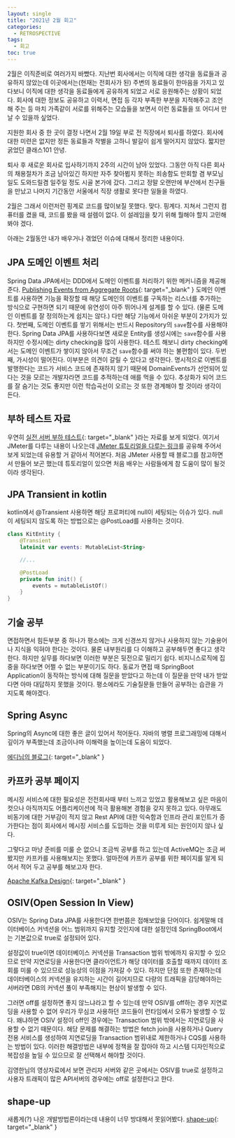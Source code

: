 ```yaml
---
layout: single
title: "2021년 2월 회고"
categories:
  - RETROSPECTIVE
tags:
  - 회고
toc: true
---
```


2월은 이직준비로 여러가지 바빴다. 지난번 회사에서는 이직에 대한 생각을 동료들과 공유하지 않았는데 이곳에서는(현재는 전회사가 된) 주변의 동료들이 한마음을 가지고 있다보니 이직에 대한 생각을 동료들에게 공유하게 되었고 서로 응원해주는 상황이 되었다. 회사에 대한 정보도 공유하고 이력서, 면접 등 각자 부족한 부분을 지적해주고 조언해 주는 등 마치 가족같이 서로를 위해주는 모습들을 보면서 이런 동료들을 또 어디서 만날 수 있을까 싶었다.

지원한 회사 중 한 곳이 결정 나면서 2월 19일 부로 전 직장에서 퇴사를 하였다. 회사에 대한 미련은 없지만 정든 동료들과 작별을 고하니 발길이 쉽게 떨어지지 않았다. 짧지만 굵었던 클래스101 안녕.

퇴사 후 새로운 회사로 입사하기까지 2주의 시간이 남아 있었다. 그동안 아직 다른 회사의 채용절차가 조금 남아있긴 하지만 자주 찾아뵙지 못하는 죄송함도 만회할 겸 부모님 일도 도와드릴겸 일주일 정도 시골 본가에 갔다. 그리고 정말 오랜만에 부산에서 친구들을 만났고 나머지 기간동안 서울에서 직장 생활로 못다한 일들을 하였다.

2월은 그래서 이런저런 핑계로 코드를 많이보질 못했다. 맞다. 핑계다. 지쳐서 그런지 컴퓨터를 켰을 때, 코드를 봤을 때 설렘이 없다. 이 설레임을 찾기 위해 뭘해야 할지 고민해봐야 겠다.

아래는 2월동안 내가 배우거나 겪었던 이슈에 대해서 정리한 내용이다.

## JPA 도메인 이벤트 처리

Spring Data JPA에서는 DDD에서 도메인 이벤트를 처리하기 위한 메커니즘을 제공해준다. [Publishing Events from Aggregate Roots](https://docs.spring.io/spring-data/jpa/docs/2.4.5/reference/html/#core.domain-events){: target="\_blank" }
도메인 이벤트를 사용하면 기능을 확장할 때 해당 도메인의 이벤트를 구독하는 리스너를 추가하는 방식으로 구현하면 되기 때문에 유연성이 아주 뛰어나게 설계를 할 수 있다. (물론 도메인 이벤트를 잘 정의하는게 쉽지는 않다.)
다만 해당 기능에서 아쉬운 부분이 2가지가 있다.
첫번째, 도메인 이벤트를 쌓기 위해서는 반드시 Repository의 `save`함수를 사용해야 한다. Spring Data JPA를 사용하다보면 새로운 Entity를 생성시에는 `save`함수를 사용하지만 수정시에는 dirty checking을 많이 사용한다. 테스트 해보니 dirty checking에서는 도메인 이벤트가 쌓이지 않아서 무조건 `save`함수를 써야 하는 불편함이 있다.
두번째, 가시성이 떨어진다. 이부분은 의견이 갈릴 수 있다고 생각한다. 명시적으로 이벤트를 발행한다는 코드가 서비스 코드에 존재하지 않기 때문에 DomainEvents가 선언되어 있다는 것을 모르는 개발자라면 코드를 추적하는데 애를 먹을 수 있다. 추상화가 되어 코드를 잘 숨기는 것도 좋지만 이런 학습곡선이 오르는 것 또한 경계해야 할 것이라 생각이 든다.

## 부하 테스트 자료

우연히 [실전 서버 부하 테스트](https://www.slideshare.net/arload/bestcon-load-test){: target="\_blank" }라는 자료를 보게 되었다. 여기서 JMeter를 다루는 내용이 나오는데 [JMeter 튜토리얼을 다루는 링크](https://www.guru99.com/jmeter-tutorials.html)를 공유해 주어서 보게 되었는데 유용할 거 같아서 적어본다. 처음 JMeter 사용할 때 블로그를 참고하면서 만들어 보곤 했는데 튜토리얼이 있으면 처음 배우는 사람들에게 참 도움이 많이 될것이라 생각된다.

## JPA Transient in kotlin

kotlin에서 @Transient 사용하면 해당 프로퍼티에 null이 세팅되는 이슈가 있다.
null이 세팅되지 않도록 하는 방법으로는 @PostLoad를 사용하는 것이다.

```kotlin
class KitEntity {
    @Transient
    lateinit var events: MutableList<String>

    //...

    @PostLoad
    private fun init() {
        events = mutableListOf()
    }
}
```

## 기술 공부

면접하면서 힘든부분 중 하나가 평소에는 크게 신경쓰지 않거나 사용하지 않는 기술용어나 지식을 익혀야 한다는 것이다. 물론 내부원리를 다 이해하고 공부해두면 좋다고 생각한다. 하지만 실무를 하다보면 이러한 부분은 뒷전으로 밀리기 쉽다. 비지니스로직에 집중을 하다보면 어쩔 수 없는 부분이기도 하다. 동료가 면접 때 SpringBoot Application이 동작하는 방식에 대해 질문을 받았다고 하는데 이 질문을 만약 내가 받았다면 아마 대답하지 못했을 것이다. 평소에라도 기술질문들 만들어 공부하는 습관을 가지도록 해야겠다.

## Spring Async

Spring의 Async에 대한 좋은 글이 있어서 적어둔다. 자바의 병렬 프로그래밍에 대해서 깊이가 부족했는데 조금이나마 이해력을 높이는데 도움이 되었다.

[에디님의 블로그](https://brunch.co.kr/@springboot/401){: target="\_blank" }

## 카프카 공부 페이지

메시징 서비스에 대한 필요성은 전전회사때 부터 느끼고 있었고 활용해보고 싶은 마음이 컷으나 아직까지도 어플리케이션에 적극 활용해본 경험을 갖지 못하고 있다. 아무래도 비동기에 대한 거부감이 적지 않고 Rest API에 대한 익숙함과 인프라 관리 포인트가 증가한다는 점이 회사에서 메시징 서비스를 도입하는 것을 미루게 되는 원인이지 않나 싶다.

그렇다고 마냥 준비를 미룰 순 없으니 조금씩 공부를 하고 있는데 ActiveMQ는 조금 써봤지만 카프카를 사용해보지는 못했다. 얼마전에 카프카 공부를 위한 페이지를 알게 되어서 적어 두고 공부를 해보고자 한다.

[Apache Kafka Design](https://godekdls.github.io/Apache%20Kafka/design/){: target="\_blank" }

## OSIV(Open Session In View)

OSIV는 Spring Data JPA를 사용한다면 한번쯤은 접해보았을 단어이다. 쉽게말해 데이터베이스 커넥션을 어느 범위까지 유지할 것인지에 대한 설정인데 SpringBoot에서는 기본값으로 true로 설정되어 있다. 

설정값이 true이면 데이터베이스 커넥션을 Transaction 범위 밖에까지 유지할 수 있으므로 만약 지연로딩을 사용한다면 클라이언트가 해당 데이터를 호출할 때까지 데이터 조회를 미룰 수 있으므로 성능상의 이점을 가져갈 수 있다. 하지만 단점 또한 존재하는데 데이터베이스의 커넥션을 유지하는 시간이 길어지므로 다량의 트래픽을 감당해야하는 서버라면 DB의 커넥션 풀이 부족해지는 현상이 발생할 수 있다. 

그러면 off를 설정하면 좋지 않느냐라고 할 수 있는데 만약 OSIV를 off하는 경우 지연로딩을 사용할 수 없어 우리가 무심코 사용하던 코드들이 런타임에서 오류가 발생할 수 있다. 왜냐하면 OSIV 설정이 off인 경우에는 Transaction 범위 밖에서는 지연로딩을 사용할 수 없기 때문이다. 해당 문제를 해결하는 방법은 fetch join을 사용하거나 Query 전용 서비스를 생성하여 지연로딩을 Transaction 범위내로 제한하거나 CQS를 사용하는 방법이 있다. 이러한 해결방법은 내부에 정책을 잘 잡아야 하고 시스템 디자인적으로 복잡성을 높일 수 있으므로 잘 선택해서 해야할 것이다.

김영한님의 영상자료에서 보면 관리자 서버와 같은 곳에서는 OSIV를 true로 설정하고 사용자 트래픽이 많은 API서버의 경우에는 off로 설정한다고 한다.

## shape-up

새롭게(?) 나온 개발방법론이라는데 내용이 너무 방대해서 못읽어봤다. [shape-up](https://basecamp.com/shapeup/shape-up.pdf){: target="\_blank" }